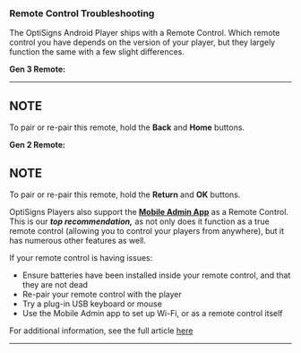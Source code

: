 ### Remote Control Troubleshooting

The OptiSigns Android Player ships with a Remote Control. Which remote control you have depends on the version of your player, but they largely function the same with a few slight differences.

**Gen 3 Remote:**

****

**NOTE**  
---  
To pair or re-pair this remote, hold the **Back** and **Home** buttons.  
  
**Gen 2 Remote:**



**NOTE**  
---  
To pair or re-pair this remote, hold the **Return** and **OK** buttons.  
  
OptiSigns Players also support the [**Mobile Admin App**](https://support.optisigns.com/hc/en-us/articles/30003143806099-How-to-Use-the-OptiSigns-Mobile-Admin-App) as a Remote Control. This is our **_top recommendation,_** as not only does it function as a true remote control (allowing you to control your players from anywhere), but it has numerous other features as well.

If your remote control is having issues:

  * Ensure batteries have been installed inside your remote control, and that they are not dead
  * Re-pair your remote control with the player
  * Try a plug-in USB keyboard or mouse
  * Use the Mobile Admin app to set up Wi-Fi, or as a remote control itself

For additional information, see the full article [here](https://support.optisigns.com/hc/en-us/articles/40147900639891)

---
